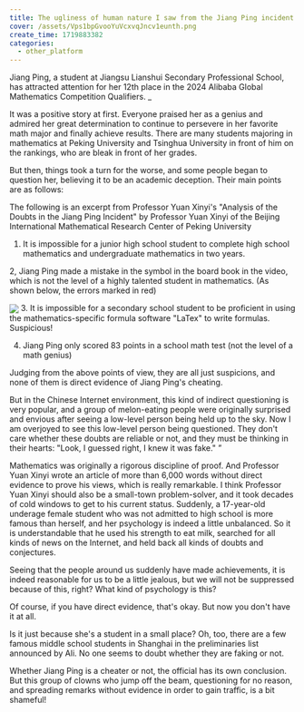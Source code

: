 ```yaml
---
title: The ugliness of human nature I saw from the Jiang Ping incident
cover: /assets/Vps1bpGvooYuVcxvqJncv1eunth.png
create_time: 1719883382
categories:
  - other_platform
---
```


Jiang Ping, a student at Jiangsu Lianshui Secondary Professional School, has attracted attention for her 12th place in the 2024 Alibaba Global Mathematics Competition Qualifiers. _

It was a positive story at first. Everyone praised her as a genius and admired her great determination to continue to persevere in her favorite math major and finally achieve results. There are many students majoring in mathematics at Peking University and Tsinghua University in front of him on the rankings, who are bleak in front of her grades.

But then, things took a turn for the worse, and some people began to question her, believing it to be an academic deception. Their main points are as follows:

The following is an excerpt from Professor Yuan Xinyi's "Analysis of the Doubts in the Jiang Ping Incident" by Professor Yuan Xinyi of the Beijing International Mathematical Research Center of Peking University

1. It is impossible for a junior high school student to complete high school mathematics and undergraduate mathematics in two years.

2, Jiang Ping made a mistake in the symbol in the board book in the video, which is not the level of a highly talented student in mathematics. (As shown below, the errors marked in red)

<img src="/assets/BeWzbB8Taohcw2x3ZCDcvORWnKg.png" src-width="720" class="m-auto" src-height="531" align="center"/>
3. It is impossible for a secondary school student to be proficient in using the mathematics-specific formula software "LaTex" to write formulas. Suspicious!

4. Jiang Ping only scored 83 points in a school math test (not the level of a math genius)

Judging from the above points of view, they are all just suspicions, and none of them is direct evidence of Jiang Ping's cheating.

But in the Chinese Internet environment, this kind of indirect questioning is very popular, and a group of melon-eating people were originally surprised and envious after seeing a low-level person being held up to the sky. Now I am overjoyed to see this low-level person being questioned. They don't care whether these doubts are reliable or not, and they must be thinking in their hearts: "Look, I guessed right, I knew it was fake." ”

Mathematics was originally a rigorous discipline of proof. And Professor Yuan Xinyi wrote an article of more than 6,000 words without direct evidence to prove his views, which is really remarkable. I think Professor Yuan Xinyi should also be a small-town problem-solver, and it took decades of cold windows to get to his current status. Suddenly, a 17-year-old underage female student who was not admitted to high school is more famous than herself, and her psychology is indeed a little unbalanced. So it is understandable that he used his strength to eat milk, searched for all kinds of news on the Internet, and held back all kinds of doubts and conjectures.

Seeing that the people around us suddenly have made achievements, it is indeed reasonable for us to be a little jealous, but we will not be suppressed because of this, right? What kind of psychology is this?

Of course, if you have direct evidence, that's okay. But now you don't have it at all.

Is it just because she's a student in a small place? Oh, too, there are a few famous middle school students in Shanghai in the preliminaries list announced by Ali. No one seems to doubt whether they are faking or not.

Whether Jiang Ping is a cheater or not, the official has its own conclusion. But this group of clowns who jump off the beam, questioning for no reason, and spreading remarks without evidence in order to gain traffic, is a bit shameful!